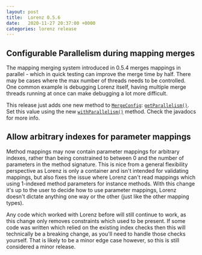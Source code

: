 ```yaml
---
layout: post
title:  Lorenz 0.5.6
date:   2020-11-27 20:37:00 +0000
categories: lorenz release
---
```


Configurable Parallelism during mapping merges
----------------------------------------------

The mapping merging system introduced in 0.5.4 merges mappings in parallel - which in quick testing can
improve the merge time by half. There may be cases where the max number of threads needs to be controlled.
One common example is debugging Lorenz itself, having multiple merge threads running at once can make
debugging a lot more difficult.

This release just adds one new method to [`MergeConfig`](https://github.com/CadixDev/Lorenz/blob/49be5233bff0adfaf59440ac37efdeccbb2893da/lorenz/src/main/java/org/cadixdev/lorenz/merge/MergeConfig.java):
[`getParallelism()`](https://github.com/CadixDev/Lorenz/blob/49be5233bff0adfaf59440ac37efdeccbb2893da/lorenz/src/main/java/org/cadixdev/lorenz/merge/MergeConfig.java#L84-L95).
Set this value using the new [`withParallelism()`](https://github.com/CadixDev/Lorenz/blob/49be5233bff0adfaf59440ac37efdeccbb2893da/lorenz/src/main/java/org/cadixdev/lorenz/merge/MergeConfig.java#L185-L202)
method. Check the javadocs for more info.

Allow arbitrary indexes for parameter mappings 
---------------------------------------------

Method mappings may now contain parameter mappings for arbitrary indexes, rather than being constrained to
between 0 and the number of parameters in the method signature. This is nice from a general flexibility
perspective as Lorenz is only a container and isn't intended for validating mappings, but also fixes the issue
where Lorenz can't read mappings which using 1-indexed method parameters for instance methods. With this change
it's up to the user to decide how to use parameter mappings, Lorenz doesn't dictate anything one way or the
other (just like the other mapping types).

Any code which worked with Lorenz before will still continue to work, as this change only removes constraints
which used to be present. If some code was written which relied on the existing index checks then this will
technically be a breaking change, as you'll need to handle those checks yourself. That is likely to be a minor
edge case however, so this is still considered a minor release.
